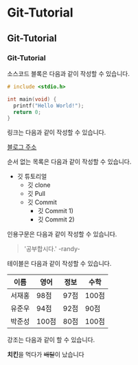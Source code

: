 # Git-Tutorial
## Git-Tutorial
### Git-Tutorial

소스코드 블록은 다음과 같이 작성할 수 있습니다.

```c
# include <stdio.h>

int main(void) {
  printf("Hello World!");
  return 0;
}
```

링크는 다음과 같이 작성할 수 있습니다.

[블로그 주소](https://blog.naver.com/ndb796)


순서 없는 목록은 다음과 같이 작성할 수 있습니다.

* 깃 튜토리얼
  * 깃 clone
  * 깃 Pull
  * 깃 Commit
    * 깃 Commit 1)
    * 깃 Commit 2)
    
인용구문은 다음과 같이 작성할 수 있습니다.

> '공부합시다.' -randy-

테이블은 다음과 같이 작성할 수 있습니다.

이름|영어|정보|수학
---|---|---|---|
서재홍|98점|97점|100점|
유준우|94점|92점|90점|
박준성|100점|80점|100점|

강조는 다음과 같이 할 수 있습니다.

**치킨**을 먹다가 ~~배탈~~이 났습니다
